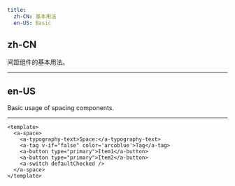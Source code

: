 ```yaml
title:
  zh-CN: 基本用法
  en-US: Basic
```

## zh-CN

间距组件的基本用法。

---

## en-US

Basic usage of spacing components.

---

```vue
<template>
  <a-space>
    <a-typography-text>Space:</a-typography-text>
    <a-tag v-if="false" color='arcoblue'>Tag</a-tag>
    <a-button type="primary">Item1</a-button>
    <a-button type="primary">Item2</a-button>
    <a-switch defaultChecked />
  </a-space>
</template>
```
